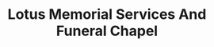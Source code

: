 ---
title: "Lotus Memorial Services And Funeral Chapel"
url: /tarlac-city/lotus-memorial-services-and-funeral-chapel/
shop: Bestattungen
---